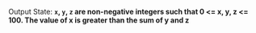 Output State: **`x`, `y`, `z` are non-negative integers such that 0 <= x, y, z <= 100. The value of x is greater than the sum of y and z**